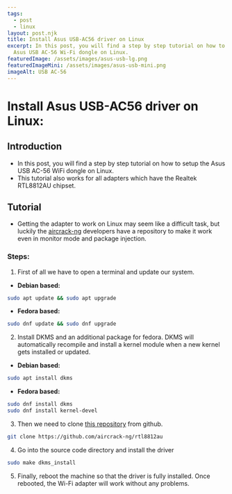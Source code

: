 ```yaml
---
tags:
  - post
  - linux
layout: post.njk
title: Install Asus USB-AC56 driver on Linux
excerpt: In this post, you will find a step by step tutorial on how to setup the
  Asus USB AC-56 Wi-Fi dongle on Linux.
featuredImage: /assets/images/asus-usb-lg.png
featuredImageMini: /assets/images/asus-usb-mini.png
imageAlt: USB AC-56
---
```


# Install Asus USB-AC56 driver on Linux:
## Introduction
- In this post, you will find a step by step tutorial on how to setup the Asus USB AC-56 WiFi dongle on Linux.
- This tutorial also works for all adapters which have the Realtek RTL8812AU chipset.

## Tutorial
- Getting the adapter to work on Linux may seem like a difficult task, but luckily the [aircrack-ng](https://github.com/aircrack-ng) developers have a repository to make it work even in monitor mode and package injection.
 

### Steps:
1. First of all we have to open a terminal and update our system.

- **Debian based:**
```bash
sudo apt update && sudo apt upgrade
```
- **Fedora based:**
```bash
sudo dnf update && sudo dnf upgrade
```

2. Install DKMS and an additional package for fedora. DKMS will automatically recompile and install a kernel module when a new kernel gets installed or updated.
- **Debian based:**
```bash
sudo apt install dkms
```
- **Fedora based:**
```bash
sudo dnf install dkms
sudo dnf install kernel-devel
```

3. Then we need to clone [this repository](https://github.com/aircrack-ng/rtl8812au) from github.
``` bash
git clone https://github.com/aircrack-ng/rtl8812au
```

4. Go into the source code directory and install the driver
```bash
sudo make dkms_install
```

5. Finally, reboot the machine so that the driver is fully installed. Once rebooted, the Wi-Fi adapter will work without any problems. 

